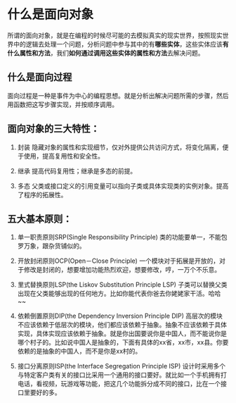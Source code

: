 # 什么是面向对象

所谓的面向对象，就是在编程的时候尽可能的去模拟真实的现实世界，按照现实世界中的逻辑去处理一个问题，分析问题中参与其中的有**哪些实体**，这些实体应该**有什么属性和方法**，我们**如何通过调用这些实体的属性和方法**去解决问题。

## 什么是面向过程

面向过程是一种是事件为中心的编程思想。就是分析出解决问题所需的步骤，然后用函数把这写步骤实现，并按顺序调用。

## 面向对象的三大特性：

1. 封装
   隐藏对象的属性和实现细节，仅对外提供公共访问方式，将变化隔离，便于使用，提高复用性和安全性。

2. 继承
   提高代码复用性；继承是多态的前提。

3. 多态
   父类或接口定义的引用变量可以指向子类或具体实现类的实例对象。提高了程序的拓展性。

## 五大基本原则：

1. 单一职责原则SRP(Single Responsibility Principle)
    类的功能要单一，不能包罗万象，跟杂货铺似的。

2. 开放封闭原则OCP(Open－Close Principle)
    一个模块对于拓展是开放的，对于修改是封闭的，想要增加功能热烈欢迎，想要修改，哼，一万个不乐意。

3. 里式替换原则LSP(the Liskov Substitution Principle LSP)
    子类可以替换父类出现在父类能够出现的任何地方。比如你能代表你爸去你姥姥家干活。哈哈~~

4. 依赖倒置原则DIP(the Dependency Inversion Principle DIP)
    高层次的模块不应该依赖于低层次的模块，他们都应该依赖于抽象。抽象不应该依赖于具体实现，具体实现应该依赖于抽象。就是你出国要说你是中国人，而不能说你是哪个村子的。比如说中国人是抽象的，下面有具体的xx省，xx市，xx县。你要依赖的是抽象的中国人，而不是你是xx村的。

5. 接口分离原则ISP(the Interface Segregation Principle ISP)
    设计时采用多个与特定客户类有关的接口比采用一个通用的接口要好。就比如一个手机拥有打电话，看视频，玩游戏等功能，把这几个功能拆分成不同的接口，比在一个接口里要好的多。
